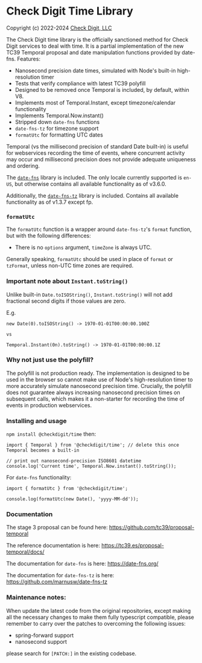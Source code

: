 # Check Digit Time Library

Copyright (c) 2022-2024 [Check Digit, LLC](https://checkdigit.com)

The Check Digit time library is the officially sanctioned method for Check Digit services to deal with time. It is a partial implementation of the new TC39 Temporal proposal
and date manipulation functions provided by date-fns. Features:

- Nanosecond precision date times, simulated with Node's built-in high-resolution timer
- Tests that verify compliance with latest TC39 polyfill
- Designed to be removed once Temporal is included, by default, within V8.
- Implements most of Temporal.Instant, except timezone/calendar functionality
- Implements Temporal.Now.instant()
- Stripped down `date-fns` functions
- `date-fns-tz` for timezone support
- `formatUtc` for formatting UTC dates

Temporal (vs the millisecond precision of standard Date built-in) is useful for webservices recording the time of events, where concurrent activity may occur and millisecond precision does not provide adequate uniqueness and ordering.

The [`date-fns`](https://date-fns.org) library is included. The only locale currently supported is `en-US`, but otherwise contains all
available functionality as of v3.6.0.

Additionally, the [`date-fns-tz`](https://github.com/marnusw/date-fns-tz) library is included. Contains all
available functionality as of v1.3.7 except fp.

### `formatUtc`

The `formatUtc` function is a wrapper around `date-fns-tz`'s `format` function, but with the following differences:

- There is no `options` argument, `timeZone` is always UTC.

Generally speaking, `formatUtc` should be used in place of `format` or `tzFormat`, unless non-UTC time zones are required.

### Important note about `Instant.toString()`

Unlike built-in `Date.toISOString()`, `Instant.toString()` will not add fractional second digits if those values are zero.

E.g.

```
new Date(0).toISOString() -> 1970-01-01T00:00:00.100Z

vs

Temporal.Instant(0n).toString() -> 1970-01-01T00:00:00.1Z
```

### Why not just use the polyfill?

The polyfill is not production ready. The implementation is designed to be used in the browser so cannot make use of Node's high-resolution timer to more accurately simulate nanosecond precision time. Crucially, the polyfill does not guarantee always increasing nanosecond precision times on subsequent calls, which makes it a non-starter for recording the time of events in production webservices.

### Installing and usage

`npm install @checkdigit/time` then:

```
import { Temporal } from '@checkdigit/time'; // delete this once Temporal becomes a built-in

// print out nanosecond-precision ISO8601 datetime
console.log('Current time', Temporal.Now.instant().toString());
```

For `date-fns` functionality:

```
import { formatUtc } from '@checkdigit/time';

console.log(formatUtc(new Date(), 'yyyy-MM-dd'));
```

### Documentation

The stage 3 proposal can be found here: https://github.com/tc39/proposal-temporal

The reference documentation is here: https://tc39.es/proposal-temporal/docs/

The documentation for `date-fns` is here: https://date-fns.org/

The documentation for `date-fns-tz` is here: https://github.com/marnusw/date-fns-tz

### Maintenance notes:

When update the latest code from the original repositories, except making all the necessary changes to make them fully typescript compatible, please remember to carry over the patches to overcoming the following issues:

- spring-forward support
- nanosecond support

please search for `[PATCH:]` in the existing codebase.
